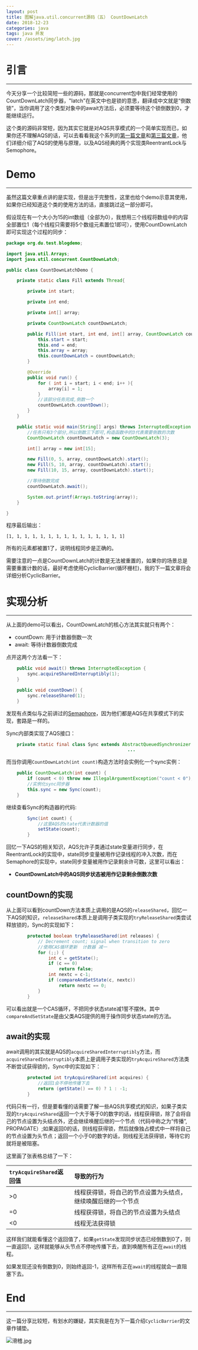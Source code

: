 ```yaml
---
layout: post
title: 图解java.util.concurrent源码（五） CountDownLatch
date: 2018-12-23
categories: java
tags: java 并发
cover: /assets/img/latch.jpg
---
```


# 引言
---

今天分享一个比较简短一些的源码，那就是concurrent包中我们经常使用的CountDownLatch同步器，"latch"在英文中也是锁的意思，翻译成中文就是“倒数锁”，当你调用了这个类型对象中的await方法后，必须要等待这个锁倒数到0，才能继续运行。

这个类的源码非常短，因为其实它就是对AQS共享模式的一个简单实现而已，如果你还不理解AQS的话，可以去看看我这个系列的[第一篇文章](https://www.dqyuan.top/2018/09/06/abstractqueuesynchronizer.html)和[第三篇文章](https://www.dqyuan.top/2018/09/24/reentrantlock-semaphore.html)，他们详细介绍了AQS的使用与原理，以及AQS经典的两个实现类ReentrantLock与Semophore。

# Demo
---

虽然这篇文章重点讲的是实现，但是出于完整性，这里也给个demo示意其使用，如果你已经知道这个类的使用方法的话，直接跳过这一部分即可。

假设现在有一个大小为15的int数组（全部为0），我想用三个线程将数组中的内容全部置位1（每个线程只需要将5个数组元素置位1即可），使用CountDownLatch即可实现这个过程的同步：

```java
package org.du.test.blogdemo;

import java.util.Arrays;
import java.util.concurrent.CountDownLatch;

public class CountDownLatchDemo {

    private static class Fill extends Thread{

        private int start;

        private int end;

        private int[] array;

        private CountDownLatch countDownLatch;

        public Fill(int start, int end, int[] array, CountDownLatch countDownLatch) {
            this.start = start;
            this.end = end;
            this.array = array;
            this.countDownLatch = countDownLatch;
        }

        @Override
        public void run() {
            for ( int i = start; i < end; i++ ){
                array[i] = 1;
            }
            //该部分任务完成,倒数一个
            countDownLatch.countDown();
        }
    }

    public static void main(String[] args) throws InterruptedException {
        //任务只有3个部分,所以倒数三下即可,构造函数中的3代表需要倒数的次数
        CountDownLatch countDownLatch = new CountDownLatch(3);

        int[] array = new int[15];

        new Fill(0, 5, array, countDownLatch).start();
        new Fill(5, 10, array, countDownLatch).start();
        new Fill(10, 15, array, countDownLatch).start();

        //等待倒数完成
        countDownLatch.await();

        System.out.printf(Arrays.toString(array));
    }

}

```

程序最后输出：

```c-like
[1, 1, 1, 1, 1, 1, 1, 1, 1, 1, 1, 1, 1, 1, 1]
```

所有的元素都被置1了，说明线程同步是正确的。

需要注意的一点是CountDownLatch的计数是无法被重置的，如果你的场景总是需要重置计数的话，最好考虑使用CyclicBarrier(循环栅栏)，我的下一篇文章将会详细分析CyclicBarrier。


# 实现分析
---

从上面的demo可以看出，CountDownLatch的核心方法其实就只有两个：

 - countDown: 用于计数器倒数一次
 - await: 等待计数器倒数完成

点开这两个方法看一下：

```java
    public void await() throws InterruptedException {
        sync.acquireSharedInterruptibly(1);
    }
```

```java
    public void countDown() {
        sync.releaseShared(1);
    }
```

发现有点类似与之前讲过的[Semaphore](https://www.dqyuan.top/2018/09/24/reentrantlock-semaphore.html)，因为他们都是AQS在共享模式下的实现，套路是一样的。

Sync内部类实现了AQS接口：

```java
    private static final class Sync extends AbstractQueuedSynchronizer {
                                              ...
```

而当你调用`CountDownLatch(int count)`构造方法时会实例化一个sync实例：

```java
    public CountDownLatch(int count) {
        if (count < 0) throw new IllegalArgumentException("count < 0");
        //实例化sync同步器
        this.sync = new Sync(count);
    }
```

继续查看Sync的构造器的代码:

```java
        Sync(int count) {
            //这里AQS的state代表计数器的值
            setState(count);
        }
```

回忆一下AQS的相关知识，AQS允许子类通过state变量进行同步，在ReentrantLock的实现中，state同步变量被用作记录线程的冲入次数，而在Semaphore的实现中，state同步变量被用作记录剩余许可数，这里可以看出：

 - **CountDownLatch中的AQS同步状态被用作记录剩余倒数次数**

## countDown的实现

从上面可以看到countDown方法本质上调用的是AQS的`releaseShared`，回忆一下AQS的知识，`releaseShared`本质上是调用子类实现的`tryReleaseShared`类尝试释放锁的，Sync的实现如下：

```java
        protected boolean tryReleaseShared(int releases) {
            // Decrement count; signal when transition to zero
            //使用CAS循环更新  计数器 减一
            for (;;) {
                int c = getState();
                if (c == 0)
                    return false;
                int nextc = c-1;
                if (compareAndSetState(c, nextc))
                    return nextc == 0;
            }
        }
```

可以看出就是一个CAS循环，不把同步状态state减1誓不摆休。其中`compareAndSetState`是由父类AQS提供的用于操作同步状态state的方法。

## await的实现

await调用的其实就是AQS的`acquireSharedInterruptibly`方法，而`acquireSharedInterruptibly`本质上是调用子类实现的`tryAcquireShared`方法类不断尝试获得锁的，Sync中的实现如下：

```java
        protected int tryAcquireShared(int acquires) {
            //返回1会不停地传播下去
            return (getState() == 0) ? 1 : -1;
        }
```

代码只有一行，但是要看懂的话需要了解一些AQS共享模式的知识，如果子类实现的`tryAcquireShared`返回一个大于等于0的数字的话，线程获得锁，除了会将自己的节点设置为头结点外，还会继续唤醒后继的一个节点（代码中称之为“传播”, PROPAGATE）;如果返回0的话，则线程获得锁，然后就像独占模式中一样将自己的节点设置为头节点；返回一个小于0的数字的话，则线程无法获得锁，等待它的就将是被阻塞。

这里画了张表格总结了一下：

| `tryAcquireShared`返回值        | 导致的行为    |
| :--------   | :-----   |
| >0        | 线程获得锁，将自己的节点设置为头结点，继续唤醒后继的一个节点      |  
| =0        | 线程获得锁，将自己的节点设置为头结点      |  
| <0        | 线程无法获得锁      |  


这样我们就能看懂这个返回值了，如果`getState`发现同步状态已经倒数到0了，则一直返回1，这样就能够从头节点不停地传播下去，直到唤醒所有正在`await`的线程。

如果发现还没有倒数到0，则始终返回-1，这样所有正在`await`的线程就会一直阻塞下去。

# End
---

这一篇分享比较短，有划水的嫌疑，其实我是在为下一篇介绍`CyclicBarrier`的文章作铺垫。

![滑稽.jpg](https://upload-images.jianshu.io/upload_images/10192684-626047d51fc749d2.jpeg?imageMogr2/auto-orient/strip%7CimageView2/2/w/1240)

